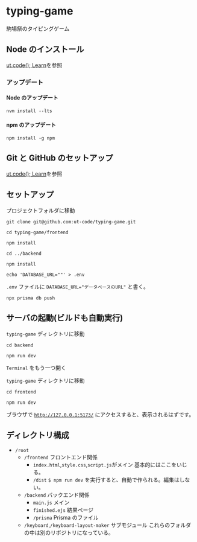 # typing-game

駒場祭のタイピングゲーム

## Node のインストール

[ut.code(); Learn](https://learn.utcode.net/docs/web-servers/node-js/)を参照

### アップデート

#### Node のアップデート

```shell
nvm install --lts
```

#### npm のアップデート

```shell
npm install -g npm
```

## Git と GitHub のセットアップ

[ut.code(); Learn](https://learn.utcode.net/docs/web-servers/git-github/)を参照

## セットアップ

プロジェクトフォルダに移動

```shell
git clone git@github.com:ut-code/typing-game.git
```

```shell
cd typing-game/frontend
```

```shell
npm install
```

```shell
cd ../backend
```

```shell
npm install
```

```shell
echo 'DATABASE_URL=""' > .env
```

`.env` ファイルに `DATABASE_URL="データベースのURL"` と書く。

```shell
npx prisma db push
```

## サーバの起動(ビルドも自動実行)

`typing-game` ディレクトリに移動

```shell
cd backend
```

```shell
npm run dev
```

`Terminal` をもう一つ開く

`typing-game` ディレクトリに移動

```shell
cd frontend
```

```shell
npm run dev
```

ブラウザで [`http://127.0.0.1:5173/`](http://127.0.0.1:5173/) にアクセスすると、表示されるはずです。

## ディレクトリ構成

- `/root`
  - `/frontend` フロントエンド関係
    - `index.html`,`style.css`,`script.js`がメイン 基本的にはここをいじる。
    - `/dist` `$ npm run dev` を実行すると、自動で作られる。編集はしない。
  - `/backend` バックエンド関係
    - `main.js` メイン
    - `finished.ejs` 結果ページ
    - `/prisma` Prisma のファイル
  - `/keyboard`,`/keyboard-layout-maker` サブモジュール これらのフォルダの中は別のリポジトリになっている。
